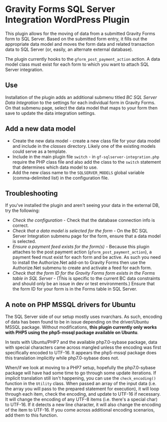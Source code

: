 # Gravity Forms SQL Server Integration WordPress Plugin

This plugin allows for the moving of data from a submitted Gravity Forms form to SQL Server. Based on the submitted form entry, it fills out the appropriate data model and moves the form data and related transaction data to SQL Server (or, easily, an alternate external database).

The plugin currently hooks to the `gform_post_payment_action` action. A data model class must exist for each form to which you want to attach SQL Server integration.

## Use
Installation of the plugin adds an additional submenu titled _BC SQL Server Data Integration_ to the settings for each individual form in Gravity Forms. On that submenu page, select the data model that maps to your form then save to update the data integration settings.

## Add a new data model

 - Create the new data model - create a new class file for your data model and include in the _classes_ directory. Likely one of the existing models could serve as a template.
 - Include in the main plugin file `switch` - in `gf-sqlserver-integration.php` require the PHP class file and also add the class to the `switch` statement that determines which data model to use.
 - Add the new class name to the `SQLSERVER_MODELS` global variable (comma-delimited list) in the configuration file.


## Troubleshooting
If you've installed the plugin and aren't seeing your data in the external DB, try the following:

- _Check the configuration_ - Check that the database connection info is correct.
- _Check that a data model is selected for the form_ - On the BC SQL Server Integration submenu page for the form, ensure that a data model is selected.
- _Ensure a payment feed exists for the form(s)_ - Because this plugin attaches to the post payment action (`gform_post_payment_action`), a payment feed must exist for each form and be active. As such you need to install the Authorize.Net add-on to Gravity Forms then use the Authorize.Net submenu to create and activate a feed for each form.
- _Check that the form ID for the Gravity Forms form exists in the Forms table in SQL Server_ - (This is specific to the current BC data constraints and should only be an issue in dev or test environments.) Ensure that the form ID for your form is in the Forms table in SQL Server.


## A note on PHP MSSQL drivers for Ubuntu

The SQL Server side of our setup mostly uses nvarchars. As such, encoding of data has been found to be in issue depending on the driver/Ubuntu MSSQL package.  Without modifications, **this plugin currently only works with PHP5 using the php5-mssql package available on Ubuntu**. 

In tests with Ubuntu/PHP7 and the available php7.0-sybase package, data with special characters came across mangled unless the encoding was first specifically encoded to UTF-16.  It appears the php5-mssql package does this translation implicitly while php7.0-sybase does not. 

When/if we look at moving to a PHP7 setup, hopefully the php7.0-sybase package will have had some time to go through some update iterations.  If implicit translation still isn't happening, you can use the `check_encoding()` function in the `Utility` class. When passed an array of the input data (i.e. the array you will pass to the prepared statement for execution), it will loop through each item, check the encoding, and update to UTF-16 if necessary. It will change the encoding of any UTF-8 items (i.e. there's a special char) to UTF-16. If it detects a new line character, it will also change the encoding of the item to UTF-16. If you come across additional encoding scenarios, add them to this function.